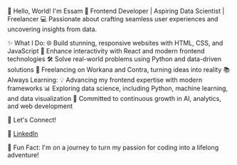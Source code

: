 👋 Hello, World! I'm Essam
🌟 Frontend Developer | Aspiring Data Scientist | Freelancer
💻 Passionate about crafting seamless user experiences and uncovering insights from data.

✨ What I Do:
🌐 Build stunning, responsive websites with HTML, CSS, and JavaScript
🎨 Enhance interactivity with React and modern frontend technologies
🛠️ Solve real-world problems using Python and data-driven solutions
🚀 Freelancing on Workana and Contra, turning ideas into reality
📚 Always Learning:
💡 Advancing my frontend expertise with modern frameworks
📊 Exploring data science, including Python, machine learning, and data visualization
🧠 Committed to continuous growth in AI, analytics, and web development

🔗 Let's Connect!

💼 [LinkedIn](https://www.linkedin.com/in/muhammad-essam-bhatti-447b78330/)

🌈 Fun Fact: I'm on a journey to turn my passion for coding into a lifelong adventure!

